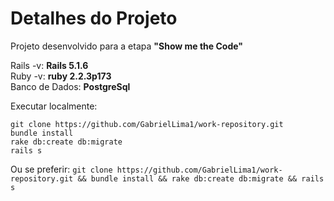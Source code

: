 # Detalhes do Projeto

Projeto desenvolvido para a etapa <b>"Show me the Code"</b>

<!-- Rails: <b>5.1.6</b>
Ruby: <b>PostgreSql</b> -->
Rails -v: <b>Rails 5.1.6</b><br/>
Ruby -v: <b>ruby 2.2.3p173</b><br/>
Banco de Dados: <b>PostgreSql</b><br/>

Executar localmente:
```
git clone https://github.com/GabrielLima1/work-repository.git
bundle install
rake db:create db:migrate
rails s
```

Ou se preferir:
```git clone https://github.com/GabrielLima1/work-repository.git && bundle install && rake db:create db:migrate && rails s```
